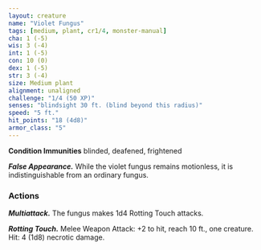 ```yaml
---
layout: creature
name: "Violet Fungus"
tags: [medium, plant, cr1/4, monster-manual]
cha: 1 (-5)
wis: 3 (-4)
int: 1 (-5)
con: 10 (0)
dex: 1 (-5)
str: 3 (-4)
size: Medium plant
alignment: unaligned
challenge: "1/4 (50 XP)"
senses: "blindsight 30 ft. (blind beyond this radius)"
speed: "5 ft."
hit_points: "18 (4d8)"
armor_class: "5"
---
```


**Condition Immunities** blinded, deafened, frightened

***False Appearance.*** While the violet fungus remains motionless, it is indistinguishable from an ordinary fungus.

### Actions

***Multiattack.*** The fungus makes 1d4 Rotting Touch attacks.

***Rotting Touch.*** Melee Weapon Attack: +2 to hit, reach 10 ft., one creature. Hit: 4 (1d8) necrotic damage.